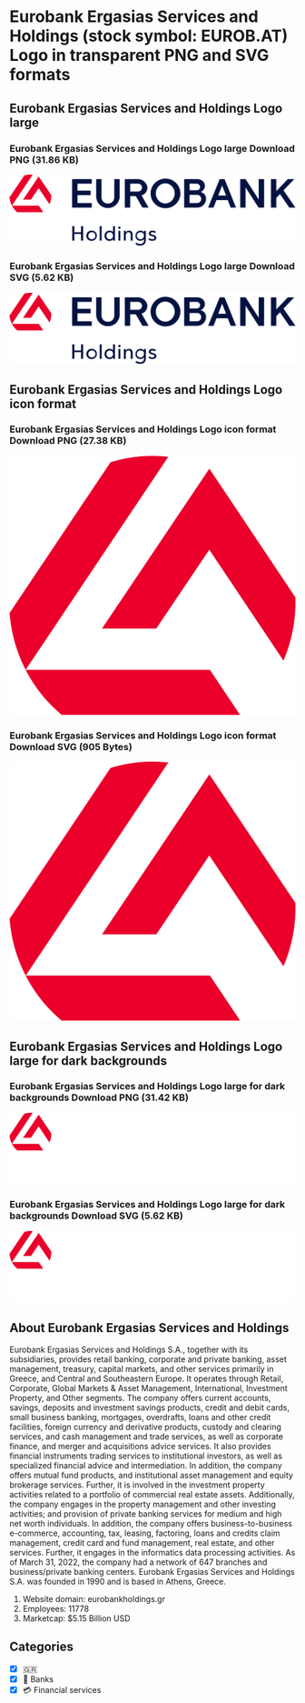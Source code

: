 # Eurobank Ergasias Services and Holdings (stock symbol: EUROB.AT) Logo in transparent PNG and SVG formats

## Eurobank Ergasias Services and Holdings Logo large

### Eurobank Ergasias Services and Holdings Logo large Download PNG (31.86 KB)

![Eurobank Ergasias Services and Holdings Logo large Download PNG (31.86 KB)](/img/orig/EUROB.AT_BIG-aa8d232a.png)

### Eurobank Ergasias Services and Holdings Logo large Download SVG (5.62 KB)

![Eurobank Ergasias Services and Holdings Logo large Download SVG (5.62 KB)](/img/orig/EUROB.AT_BIG-b6031cca.svg)

## Eurobank Ergasias Services and Holdings Logo icon format

### Eurobank Ergasias Services and Holdings Logo icon format Download PNG (27.38 KB)

![Eurobank Ergasias Services and Holdings Logo icon format Download PNG (27.38 KB)](/img/orig/EUROB.AT-415bab62.png)

### Eurobank Ergasias Services and Holdings Logo icon format Download SVG (905 Bytes)

![Eurobank Ergasias Services and Holdings Logo icon format Download SVG (905 Bytes)](/img/orig/EUROB.AT-5f755e43.svg)

## Eurobank Ergasias Services and Holdings Logo large for dark backgrounds

### Eurobank Ergasias Services and Holdings Logo large for dark backgrounds Download PNG (31.42 KB)

![Eurobank Ergasias Services and Holdings Logo large for dark backgrounds Download PNG (31.42 KB)](/img/orig/EUROB.AT_BIG.D-824cee23.png)

### Eurobank Ergasias Services and Holdings Logo large for dark backgrounds Download SVG (5.62 KB)

![Eurobank Ergasias Services and Holdings Logo large for dark backgrounds Download SVG (5.62 KB)](/img/orig/EUROB.AT_BIG.D-da9ab994.svg)

## About Eurobank Ergasias Services and Holdings

Eurobank Ergasias Services and Holdings S.A., together with its subsidiaries, provides retail banking, corporate and private banking, asset management, treasury, capital markets, and other services primarily in Greece, and Central and Southeastern Europe. It operates through Retail, Corporate, Global Markets & Asset Management, International, Investment Property, and Other segments. The company offers current accounts, savings, deposits and investment savings products, credit and debit cards, small business banking, mortgages, overdrafts, loans and other credit facilities, foreign currency and derivative products, custody and clearing services, and cash management and trade services, as well as corporate finance, and merger and acquisitions advice services. It also provides financial instruments trading services to institutional investors, as well as specialized financial advice and intermediation. In addition, the company offers mutual fund products, and institutional asset management and equity brokerage services. Further, it is involved in the investment property activities related to a portfolio of commercial real estate assets. Additionally, the company engages in the property management and other investing activities; and provision of private banking services for medium and high net worth individuals. In addition, the company offers business-to-business e-commerce, accounting, tax, leasing, factoring, loans and credits claim management, credit card and fund management, real estate, and other services. Further, it engages in the informatics data processing activities. As of March 31, 2022, the company had a network of 647 branches and business/private banking centers. Eurobank Ergasias Services and Holdings S.A. was founded in 1990 and is based in Athens, Greece.

1. Website domain: eurobankholdings.gr
2. Employees: 11778
3. Marketcap: $5.15 Billion USD


## Categories
- [x] 🇬🇷
- [x] 🏦 Banks
- [x] 💳 Financial services
